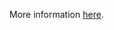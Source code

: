 More information [here](https://docs.prismacloud.io/en/enterprise-edition/policy-reference/docker-policies/docker-policy-index/ensure-docker-yum-ssl.html).
